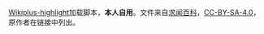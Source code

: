 [Wikiplus-highlight](https://github.com/bhsd-harry/Wikiplus-highlight)加载脚本，__本人自用__。文件来自[求闻百科](https://www.qiuwenbaike.cn/wiki/MediaWiki:Gadget-Wikiplus-load.js)，[CC-BY-SA-4.0](https://creativecommons.org/licenses/by-sa/4.0/)，原作者在链接中列出。
